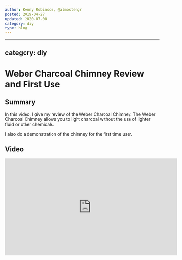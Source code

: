 ```yaml
---
author: Kenny Robinson, @almostengr
posted: 2019-04-27
updated: 2020-07-08
category: diy
type: blog
---
```


---
category: diy
---
# Weber Charcoal Chimney Review and First Use

## Summary

In this video, I give my review of the Weber Charcoal Chimney. The Weber Charcoal Chimney allows you to light charcoal without the use of lighter fluid or other chemicals. 

I also do a demonstration of the chimney for the first time user. 

## Video 

<iframe width="560" height="315" src="https://www.youtube.com/embed/LYTWbMB--d4" frameborder="0" allow="accelerometer; autoplay; encrypted-media; gyroscope; picture-in-picture" allowfullscreen></iframe>
